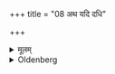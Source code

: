 +++
title = "08 अथ यदि दधि"

+++

<details><summary>मूलम्</summary>

अथ यदि दधि पयो यवागूं वा कँ सेन वा चरुस्थाल्या वा स्रुवेण वैव ८
</details>

<details><summary>Oldenberg</summary>

8. If it consists in curds or milk or rice gruel, (he should sacrifice it) with a brazen bowl, or with the pot in which the oblations of boiled rice are prepared, or also with the (sacrificial spoon called) Sruva;
</details>
